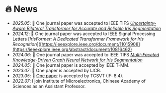 # 🔥 News 

- *2025.05*: 🎉 One journal paper was accepted to IEEE TIFS [_Uncertainty-Aware Bilateral Transformer for Accurate and Reliable Iris Segmentation_](https://ieeexplore.ieee.org/document/11015908)
- *2024.12*: 🎉 One journal paper was accepted to IEEE Signal Processing Letters [_IrisFormer: A Dedicated Transformer Framework for Iris Recognition_]([https://ieeexplore.ieee.org/document/11015908](https://ieeexplore.ieee.org/abstract/document/10816462)
- *2024.06*: 🎉 One journal paper was accepted to IEEE TIFS [_Multi-Faceted Knowledge-Driven Graph Neural Network for Iris Segmentation_](https://ieeexplore.ieee.org/document/10555436)
- *2024.05*: 🎉 One journal paper is accepted by IEEE T-MM.
- *2023.07*: 🎉 One paper is accepted by IJCB.
- *2023.05*: 🎉 [One paper](https://ieeexplore.ieee.org/document/10119236) is accepted by TCSVT (IF: 8.4).
- *2022.07*: I join Institute of Microelectronics, Chinese Academy of Sciences as an Assistant Professor.
